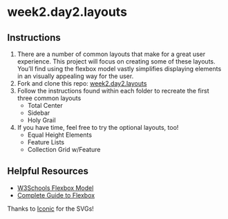# week2.day2.layouts

## Instructions
1. There are a number of common layouts that make for a great user experience. This project will focus on creating some of these layouts. You’ll find using the flexbox model vastly simplifies displaying elements in an visually appealing way for the user.
2. Fork and clone this repo: [week2.day2.layouts](https://github.com/AllStarCodeOrg/week2.day2.layouts)
3. Follow the instructions found within each folder to recreate the first three common layouts
   - Total Center
   - Sidebar
   - Holy Grail
4. If you have time, feel free to try the optional layouts, too!
   - Equal Height Elements
   - Feature Lists
   - Collection Grid w/Feature

## Helpful Resources
- [W3Schools Flexbox Model](https://www.w3schools.com/css/css3_flexbox.asp)
- [Complete Guide to Flexbox](https://css-tricks.com/snippets/css/a-guide-to-flexbox/)

Thanks to [Iconic](https://useiconic.com/open) for the SVGs!
